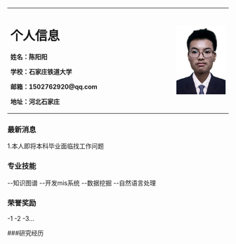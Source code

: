 <table border="0">
  <tr>
    <td width="75%">
      <h1>个人信息</h1>
      <p><b>姓名：陈阳阳</b></p>
      <p><b>学校：石家庄铁道大学</b></p>
      <p><b>邮箱：1502762920@qq.com</b></p>
      <p><b>地址：河北石家庄</b></p>
    </td>
    <td width="25%">
      <img src="/zhengzhuangzhao.jpg" width="100%">    
    </td>
  </tr>
</table>

### 最新消息
1.本人即将本科毕业面临找工作问题

### 专业技能
--知识图谱
--开发mis系统
--数据挖掘
--自然语言处理


### 荣誉奖励
-1
-2
-3...

###研究经历

















